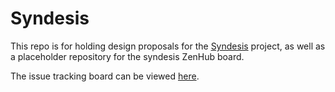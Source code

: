 # Syndesis

This repo is for holding design proposals for the [Syndesis](https://syndesis.io) project, as well as a placeholder repository for the syndesis ZenHub board.

The issue tracking board can be viewed [here](https://app.zenhub.com/workspace/o/syndesisio/syndesis-project/boards?repos=96449862,95247826,81928401,78128065,92716590,96436677,92834472,75404146,63097460,96111131,89959255).
